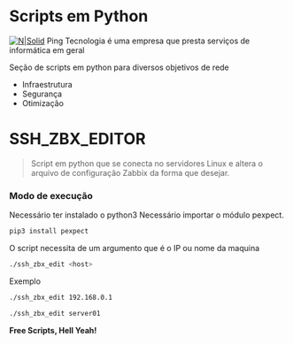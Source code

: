 # Scripts em Python

[![N|Solid](https://static.wixstatic.com/media/a98016_4e23d2aaa99f4712b2fa123f3ef8601f~mv2.png/v1/fill/w_90,h_90,al_c,q_85,usm_0.66_1.00_0.01/__-2.webp)](https://pingtecnologia.com.br/quem-somos)
Ping Tecnologia é uma empresa que presta serviços de informática em geral

Seção de scripts em python para diversos objetivos de rede

  - Infraestrutura
  - Segurança
  - Otimização

# SSH_ZBX_EDITOR

> Script em python que se conecta no servidores Linux e altera
> o arquivo de configuração Zabbix da forma que desejar.

### Modo de execução

Necessário ter instalado o python3
Necessário importar o módulo pexpect.
```sh
pip3 install pexpect
```

O script necessita de um argumento que é o IP ou nome da maquina

```sh
./ssh_zbx_edit <host>
```

Exemplo

```sh
./ssh_zbx_edit 192.168.0.1
```
```sh
./ssh_zbx_edit server01
```


**Free Scripts, Hell Yeah!**


